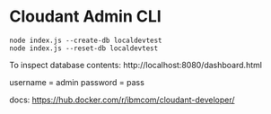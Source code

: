 # Cloudant Admin CLI

```
node index.js --create-db localdevtest
node index.js --reset-db localdevtest
```

To inspect database contents:
http://localhost:8080/dashboard.html

username = admin
password = pass

docs: https://hub.docker.com/r/ibmcom/cloudant-developer/
